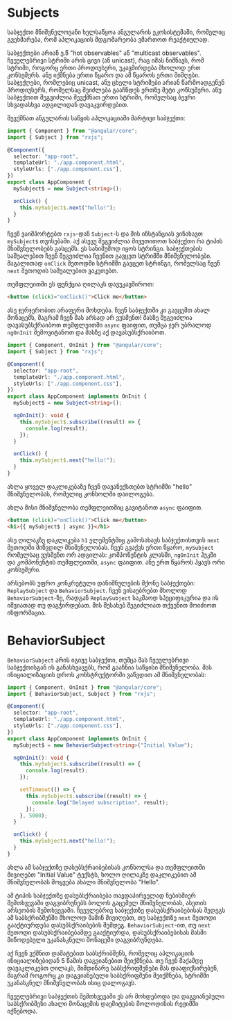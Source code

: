 # Subjects

საბჯექთი მნიშვნელოვანი ხელსაწყოა ანგულარის ეკოსისტემაში,
რომელიც გვეხმარება, რომ აპლიკაციის მდგომარეობა ვმართოთ
რეაქტიულად.

საბჯექთები არიან ე.წ "hot observables" ან "multicast observables".
ჩვეულებრივი სტრიმი არის ცივი (ან unicast), რაც იმას ნიშნავს, რომ
სტრიმი, როგორც ერთი პროდიუსერი, უკავშირდება მხოლოდ ერთ კონსუმერს.
ანუ იქმნება ერთი წყარო და ამ წყაროს ერთი მიმღები. საბჯექღები, რომლებიც
unicast, ანუ ცხელი სტრიმები არიან წარმოადგენენ პროდიუსერს, რომელსაც
შეიძლება გააჩნდეს ერთზე მეტი კონსუმერი. ანუ საბჯექთით შეგვიძლია შევქმნათ
ერთი სტრიმი, რომელსაც ბევრი სხვადასხვა ადგილიდან დავაკვირდებით.

შევქმნათ ანგულარის საწყის აპლიკაციაში მარტივი საბჯექთი:

```ts
import { Component } from "@angular/core";
import { Subject } from "rxjs";

@Component({
  selector: "app-root",
  templateUrl: "./app.component.html",
  styleUrls: ["./app.component.css"],
})
export class AppComponent {
  mySubject$ = new Subject<string>();

  onClick() {
    this.mySubject$.next("hello!");
  }
}
```

ჩვენ ვაიმპორტებთ `rxjs`-დან `Subject`-ს და მის ინსტანციას ვინახავთ
`mySubject$` თვისებაში. აქ ასევე შეგვიძლია მივუთითოთ საბჯექთი რა
ტიპის მნიშვნელობებს გასცემს. ეს სანიმუშოდ იყოს სტრინგი.
საბჯექთების საშუალებით ჩვენ შეგვიძლია ჩვენით გავცეთ სტრიმში
მნიშვნელობები. მაგალითად `onClick` მეთოდში სტრიმში გავცეთ
სტრინგი, რომელსაც ჩვენ `next` მეთოდის საშუალებით ვაკეთებთ.

თემფლეითში ეს ფუნქცია ღილაკს დავუკავშიროთ:

```html
<button (click)="onClick()">Click me</button>
```

ასე ჯერჯერობით არაფერი მოხდება. ჩვენ საბჯექთში კი გავცემთ
ახალ მონაცემს, მაგრამ ჩვენ მას არსად არ ვუსმენთ! მასზე შეგვიძლია
დავასუბსქრაიბოთ თემფლეითში `async` ფაიფით, თუმცა ჯერ უბრალოდ
`ngOnInit` შემოვიტანოთ და მასზე აქ დავასუბსქრაიბოთ.

```ts
import { Component, OnInit } from "@angular/core";
import { Subject } from "rxjs";

@Component({
  selector: "app-root",
  templateUrl: "./app.component.html",
  styleUrls: ["./app.component.css"],
})
export class AppComponent implements OnInit {
  mySubject$ = new Subject<string>();

  ngOnInit(): void {
    this.mySubject$.subscribe((result) => {
      console.log(result);
    });
  }

  onClick() {
    this.mySubject$.next("hello!");
  }
}
```

ახლა ყოველ დაკლიკებაზე ჩვენ დავანექსთებთ სტრიმში "hello"
მნიშვნელობას, რომელიც კონსოლში დაილოგება.

ახლა მისი მნიშვნელობა თემფლეითშიც გავიტანოთ `async` ფაიფით.

```html
<button (click)="onClick()">Click me</button>
<h1>{{ mySubject$ | async }}</h1>
```

ასე ღილაკზე დაკლიკება `h1` ელემენტშიც გამოსახავს
საბჯექთისთვის `next` მეთოდში მიწვდილ მნიშვნელობას.
ჩვენ გვაქვს ერთი წყარო, `mySubject` რომელსაც ვუსმენთ
ორ ადგილას: კომპონენტის კლასში, `ngOnInit` ჰუკში და
კომპონენტის თემფლეითში, `async` ფაიფით. ანუ ერთ
წყაროს ჰყავს ორი კონსუმერი.

არსებობს უფრო კონკრეტული დანიშნულების მქონე საბჯექთები:
`ReplaySubject` და `BehaviorSubject`. ჩვენ ვისაუბრებთ მხოლოდ
`BehaviorSubject`-ზე, რადგან `ReplaySubject` საკმაოდ სპეციფიკურია
და ის იშვიათად თუ დაგჭირდებათ. მის შესახებ შეგიძლიათ თქვენით
მოიძიოთ ინფორმაცია.

# BehaviorSubject

`BehaviorSubject` არის იგივე საბჯექთი, თუმცა მას ჩვეულებრივი
საბჯექთისგან ის განასხვავებს, რომ გააჩნია საწყისი მნიშვნელობა.
მას ინიციალიზაციის დროს კონსტრუქტორში ვაწვდით ამ მნიშვნელობას:

```ts
import { Component, OnInit } from "@angular/core";
import { BehaviorSubject, Subject } from "rxjs";

@Component({
  selector: "app-root",
  templateUrl: "./app.component.html",
  styleUrls: ["./app.component.css"],
})
export class AppComponent implements OnInit {
  mySubject$ = new BehaviorSubject<string>("Initial Value");

  ngOnInit(): void {
    this.mySubject$.subscribe((result) => {
      console.log(result);
    });

    setTimeout(() => {
      this.mySubject$.subscribe((result) => {
        console.log("Delayed subscription", result);
      });
    }, 5000);
  }

  onClick() {
    this.mySubject$.next("hello!");
  }
}
```

ახლა ამ საბჯექთზე დასუბსქრაიბებისას კონსოლსა და თემფლეითში
მივიღებთ "Initial Value" ტექსტს, ხოლო ღილაკზე დაკლიკებით
ამ მნიშვნელობას მოყვება ახალი მნიშვნელობა "Hello".

ამ ტიპის საბჯექთზე დასუბსქრაიბება თავდაპირველად
ნებისმიერ შემთხვევაში დაგვიბრუნებს ბოლოს გაცემულ მნიშვნელობას,
ასეთის არსეობის შემთხვევაში. ჩვეულებრივ საბჯექთზე დასუბსქრაიბებისას
შედეგს ამ საბსქრიბშენში მხოლოდ მაშინ მივიღებთ, თუ საბჯექთზე `next`
მეთოდი გააქტიურდება დასუბსქრაიბების შემდეგ. `BehaviorSubject`-ით,
თუ `next` მეთოდი დასუბსქრაიბებამდე გააქტიურდა, დასუბსქრაიბებისას
მასში მიწოდებული უკანასკნელი მონაცემი დაგვიბრუნდება.

აქ ჩვენ ვქმნით დამატებით საბსქრიბშენს, რომელიც აპლიკაციის ინიციალიზებიდან
5 წამის დაგვიანებით შეიქმნება. თუ ჩვენ მაქამდე დავაკლიკებთ ღილაკს, მიმდინარე
საბსქრიფშენები მას დააფიქსირებენ, მაგრამ როგორც კი დაგვიანებული საბსქრიფშენი
შეიქმნება, სტრიმში უკანასკნელ მნიშვნელობას ისიც დალოგავს.

ჩვეულებრივი საბჯექთის შემთხვევაში ეს არ მოხდებოდა და დაგვიანებული საბსქრიბშენი
ახალი მონაცემის დაემიტების მოლოდინის რეჟიმში იქნებოდა.
